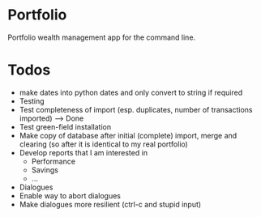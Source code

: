 Portfolio
=========

Portfolio wealth management app for the command line.

Todos
=====
* make dates into python dates and only convert to string if required
* Testing
 * Test completeness of import (esp. duplicates, number of transactions imported) --> Done
 * Test green-field installation
 * Make copy of database after initial (complete) import, merge and clearing (so after it is identical to my real portfolio)
* Develop reports that I am interested in
  * Performance
  * Savings
  * ...
* Dialogues
 * Enable way to abort dialogues
 * Make dialogues more resilient (ctrl-c and stupid input) 
